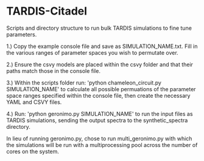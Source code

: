 # TARDIS-Citadel
Scripts and directory structure to run bulk TARDIS simulations to fine tune parameters.

1.) Copy the example console file and save as SIMULATION_NAME.txt. Fill in the various ranges of parameter spaces you wish to permutate over.

2.) Ensure the csvy models are placed within the csvy folder and that their paths match those in the console file.

3.) Within the scripts folder run: 'python chameleon_circuit.py SIMULATION_NAME' to calculate all possible permuations of the parameter space ranges specified within the console file, then create the necessary YAML and CSVY files.

4.) Run: 'python geronimo.py SIMULATION_NAME' to run the input files as TARDIS simulations, sending the output spectra to the synthetic_spectra directory.

In lieu of running geronimo.py, chose to run multi_geronimo.py with which the simulations will be run with a multiprocessing pool across the number of cores on the system.
